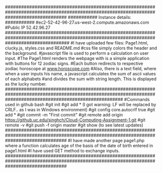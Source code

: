 #######################################################################################################################################
########### Instance details: ###########
#ec2-52-42-96-27.us-west-2.compute.amazonaws.com
#Public IP 52.42.96.27
########################################################################################################################################
#I have uploaded few files: Page1.html, clucky.js, styles.css and README.md
#css file simply colors the header and the background.
#javascript file is used to perform a calculation on user input.
#The Page1.html renders the webpage with is a simple application with buttons for 12 zodiac signs. 
#Each button redirects to respective zodiac horoscope at www.horoscope.com
#Also, there is a text field, where when a user inputs his name, a javascript calculates the sum of ascii values of each alphabets 
#and divides the sum with string length. This is displayed as the lucky number.
############################################################################################################################################################
#Commands used in github bash
#git init 
#git add * (I got warning:   LF will be replaced by CRLF.. as I was in Windows environment)
#git config core.autocrlf true
#git add * 
#git commit -m "First commit"
#git remote add origin https://github.uc.edu/singhch/Cloud-Computing-Assignment-1.git
#git remote -v
#git push -f origin master
#git show (to see latest updates)
#######################################################################################################################################
#I have made another page page1.php where a function calculates age of the basis of the date of birth entered in page1.html
#I have used GET method to exchange inputs. 
#######################################################################################################################################
